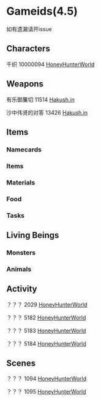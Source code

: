 # Gameids(4.5)
如有遗漏请开issue
## Characters
千织 10000094 [HoneyHunterWorld](https://genshin.honeyhunterworld.com/chiori_094/?lang=CHS)
## Weapons
有乐御簾切 11514 [Hakush.in](https://gi.hakush.in/weapon/11514)

沙中伟贤的对答 13426 [Hakush.in](https://gi.hakush.in/weapon/13426)
## Items

### Namecards

### Items

### Materials

### Food

### Tasks

##  Living Beings

### Monsters

### Animals

## Activity
？？？ 2029 [HoneyHunterWorld](https://genshin.honeyhunterworld.com/e_2029/?lang=CHS)

？？？ 5182 [HoneyHunterWorld](https://genshin.honeyhunterworld.com/e_5182/?lang=CHS)

？？？ 5183 [HoneyHunterWorld](https://genshin.honeyhunterworld.com/e_5183/?lang=CHS)

？？？ 5184 [HoneyHunterWorld](https://genshin.honeyhunterworld.com/e_5184/?lang=CHS)
## Scenes
？？？ 1094 [HoneyHunterWorld](https://genshin.honeyhunterworld.com/d_1094/?lang=CHS)

？？？ 1095 [HoneyHunterWorld](https://genshin.honeyhunterworld.com/d_1095/?lang=CHS)
